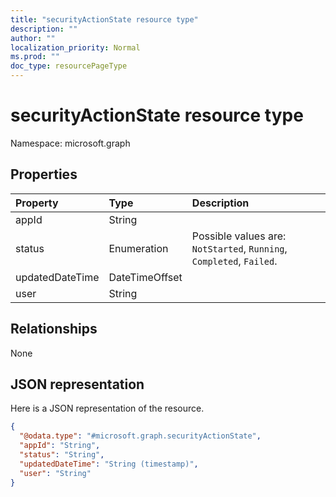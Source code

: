 ```yaml
---
title: "securityActionState resource type"
description: ""
author: ""
localization_priority: Normal
ms.prod: ""
doc_type: resourcePageType
---
```


# securityActionState resource type


Namespace: microsoft.graph



## Properties
|Property|Type|Description|
|:---|:---|:---|
|appId|String||
|status|Enumeration| Possible values are: `NotStarted`, `Running`, `Completed`, `Failed`.|
|updatedDateTime|DateTimeOffset||
|user|String||

## Relationships
None

## JSON representation
Here is a JSON representation of the resource.
<!-- {
  "blockType": "resource",
  "@odata.type": "microsoft.graph.securityActionState"
}
-->
``` json
{
  "@odata.type": "#microsoft.graph.securityActionState",
  "appId": "String",
  "status": "String",
  "updatedDateTime": "String (timestamp)",
  "user": "String"
}
```

